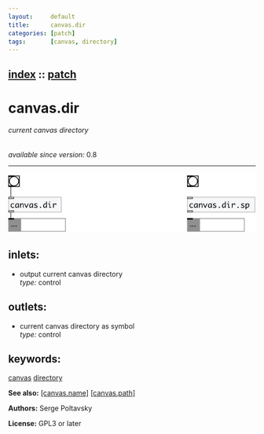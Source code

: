 ```yaml
---
layout:     default
title:      canvas.dir
categories: [patch]
tags:       [canvas, directory]
---
```

[index](index.html) :: [patch](category_patch.html)
---

# canvas.dir

###### current canvas directory

*available since version:* 0.8

---




[![example](../examples/img/canvas.dir.jpg)](../examples/pd/canvas.dir.pd)









## inlets:

* output current canvas directory<br>
_type:_ control



## outlets:

* current canvas directory as symbol<br>
_type:_ control



## keywords:

[canvas](keywords/canvas.html)
[directory](keywords/directory.html)



**See also:**
[\[canvas.name\]](canvas.name.html)
[\[canvas.path\]](canvas.path.html)




**Authors:** Serge Poltavsky




**License:** GPL3 or later






